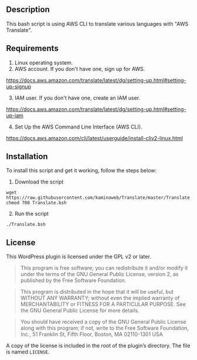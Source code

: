 ## Description

This bash script is using AWS CLI to translate various languages with "AWS Translate".

## Requirements

1. Linux operating system.
2. AWS account. If you don't have one, sign up for AWS. 

<https://docs.aws.amazon.com/translate/latest/dg/setting-up.html#setting-up-signup>

3. IAM user. If you don't have one, create an IAM user. 

<https://docs.aws.amazon.com/translate/latest/dg/setting-up.html#setting-up-iam>

4. Set Up the AWS Command Line Interface (AWS CLI). 

<https://docs.aws.amazon.com/cli/latest/userguide/install-cliv2-linux.html>

## Installation

To install this script and get it working, follow the steps below:

1. Download the script 
```
wget https://raw.githubusercontent.com/kaminoweb/Translate/master/Translate.bsh
chmod 700 Translate.bsh
```
2. Run the script
```
./Translate.bsh
```

## License

This WordPress plugin is licensed under the GPL v2 or later.

> This program is free software; you can redistribute it and/or modify it under the terms of the GNU General Public License, version 2, as published by the Free Software Foundation.

> This program is distributed in the hope that it will be useful, but WITHOUT ANY WARRANTY; without even the implied warranty of MERCHANTABILITY or FITNESS FOR A PARTICULAR PURPOSE. See the GNU General Public License for more details.

> You should have received a copy of the GNU General Public License along with this program; if not, write to the Free Software Foundation, Inc., 51 Franklin St, Fifth Floor, Boston, MA 02110-1301 USA

A copy of the license is included in the root of the plugin’s directory. The file is named `LICENSE`.


